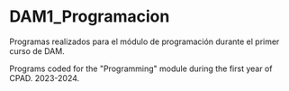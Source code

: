 # DAM1_Programacion

Programas realizados para el módulo de programación durante el primer curso de DAM. 

Programs coded for the "Programming" module during the first year of CPAD.
2023-2024.
